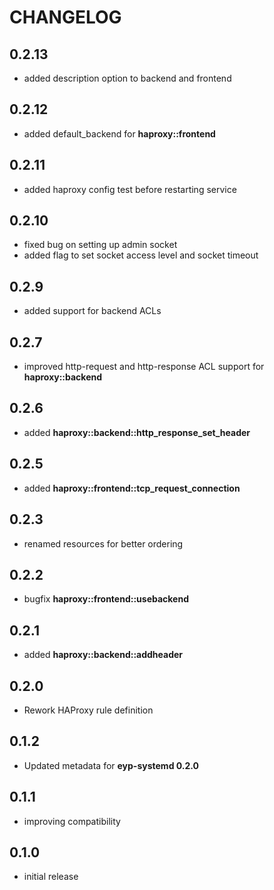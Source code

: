 # CHANGELOG

## 0.2.13

* added description option to backend and frontend

## 0.2.12

* added default_backend for **haproxy::frontend**

## 0.2.11

* added haproxy config test before restarting service

## 0.2.10

* fixed bug on setting up admin socket
* added flag to set socket access level and socket timeout

## 0.2.9

* added support for backend ACLs

## 0.2.7

* improved http-request and http-response ACL support for **haproxy::backend**

## 0.2.6

* added **haproxy::backend::http_response_set_header**

## 0.2.5

* added **haproxy::frontend::tcp_request_connection**

## 0.2.3

* renamed resources for better ordering

## 0.2.2

* bugfix **haproxy::frontend::usebackend**

## 0.2.1

* added **haproxy::backend::addheader**

## 0.2.0

* Rework HAProxy rule definition

## 0.1.2

* Updated metadata for **eyp-systemd 0.2.0**

## 0.1.1

* improving compatibility

## 0.1.0

* initial release
